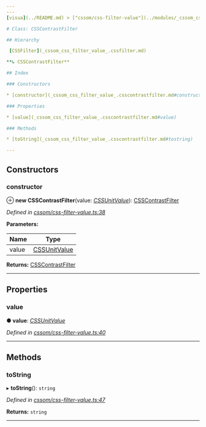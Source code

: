 ```yaml
---
---
[visua](../README.md) > ["cssom/css-filter-value"](../modules/_cssom_css_filter_value_.md) > [CSSContrastFilter](../classes/_cssom_css_filter_value_.csscontrastfilter.md)

# Class: CSSContrastFilter

## Hierarchy

 [CSSFilter](_cssom_css_filter_value_.cssfilter.md)

**↳ CSSContrastFilter**

## Index

### Constructors

* [constructor](_cssom_css_filter_value_.csscontrastfilter.md#constructor)

### Properties

* [value](_cssom_css_filter_value_.csscontrastfilter.md#value)

### Methods

* [toString](_cssom_css_filter_value_.csscontrastfilter.md#tostring)

---
```


## Constructors

<a id="constructor"></a>

###  constructor

⊕ **new CSSContrastFilter**(value: *[CSSUnitValue](_cssom_css_unit_value_.cssunitvalue.md)*): [CSSContrastFilter](_cssom_css_filter_value_.csscontrastfilter.md)

*Defined in [cssom/css-filter-value.ts:38](https://github.com/umbopepato/visua/blob/221e6a0/src/cssom/css-filter-value.ts#L38)*

**Parameters:**

| Name | Type |
| ------ | ------ |
| value | [CSSUnitValue](_cssom_css_unit_value_.cssunitvalue.md) |

**Returns:** [CSSContrastFilter](_cssom_css_filter_value_.csscontrastfilter.md)

___

## Properties

<a id="value"></a>

###  value

**● value**: *[CSSUnitValue](_cssom_css_unit_value_.cssunitvalue.md)*

*Defined in [cssom/css-filter-value.ts:40](https://github.com/umbopepato/visua/blob/221e6a0/src/cssom/css-filter-value.ts#L40)*

___

## Methods

<a id="tostring"></a>

###  toString

▸ **toString**(): `string`

*Defined in [cssom/css-filter-value.ts:47](https://github.com/umbopepato/visua/blob/221e6a0/src/cssom/css-filter-value.ts#L47)*

**Returns:** `string`

___

